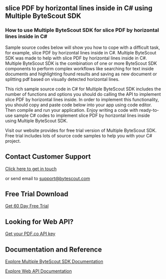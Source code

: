 ## slice PDF by horizontal lines inside in C# using Multiple ByteScout SDK

### How to use Multiple ByteScout SDK for slice PDF by horizontal lines inside in C#

Sample source codes below will show you how to cope with a difficult task, for example, slice PDF by horizontal lines inside in C#. Multiple ByteScout SDK was made to help with slice PDF by horizontal lines inside in C#. Multiple ByteScout SDK is the combination of one or more ByteScout SDK components to perform complex workflows like searching for text inside documents and highlighting found results and saving as new document or splitting pdf based on visually detected horizontal lines.

This rich sample source code in C# for Multiple ByteScout SDK includes the number of functions and options you should do calling the API to implement slice PDF by horizontal lines inside. In order to implement this functionality, you should copy and paste code below into your app using code editor. Then compile and run your application. Enjoy writing a code with ready-to-use sample C# codes to implement slice PDF by horizontal lines inside using Multiple ByteScout SDK.

Visit our website provides for free trial version of Multiple ByteScout SDK. Free trial includes lots of source code samples to help you with your C# project.

## Contact Customer Support

[Click here to get in touch](https://bytescout.zendesk.com/hc/en-us/requests/new?subject=Multiple%20ByteScout%20SDK%20Question)

or send email to [support@bytescout.com](mailto:support@bytescout.com?subject=Multiple%20ByteScout%20SDK%20Question) 

## Free Trial Download

[Get 60 Day Free Trial](https://bytescout.com/download/web-installer?utm_source=github-readme)

## Looking for Web API? 

[Get your PDF.co API key](https://pdf.co/documentation/api?utm_source=github-readme)

## Documentation and Reference

[Explore Multiple ByteScout SDK Documentation](https://bytescout.com/documentation/index.html?utm_source=github-readme)

[Explore Web API Documentation](https://pdf.co/documentation/api?utm_source=github-readme)